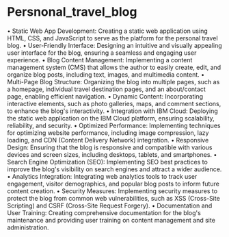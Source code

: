 # Persnonal_travel_blog
•	Static Web App Development: Creating a static web application using HTML, CSS, and JavaScript to serve as the platform for the personal travel blog.
•	User-Friendly Interface: Designing an intuitive and visually appealing user interface for the blog, ensuring a seamless and engaging user experience.
•	Blog Content Management: Implementing a content management system (CMS) that allows the author to easily create, edit, and organize blog posts, including text, images, and multimedia content.
•	Multi-Page Blog Structure: Organizing the blog into multiple pages, such as a homepage, individual travel destination pages, and an about/contact page, enabling efficient navigation.
•	Dynamic Content: Incorporating interactive elements, such as photo galleries, maps, and comment sections, to enhance the blog's interactivity.
•	Integration with IBM Cloud: Deploying the static web application on the IBM Cloud platform, ensuring scalability, reliability, and security.
•	Optimized Performance: Implementing techniques for optimizing website performance, including image compression, lazy loading, and CDN (Content Delivery Network) integration.
•	Responsive Design: Ensuring that the blog is responsive and compatible with various devices and screen sizes, including desktops, tablets, and smartphones.
•	Search Engine Optimization (SEO): Implementing SEO best practices to improve the blog's visibility on search engines and attract a wider audience.
•	Analytics Integration: Integrating web analytics tools to track user engagement, visitor demographics, and popular blog posts to inform future content creation.
•	Security Measures: Implementing security measures to protect the blog from common web vulnerabilities, such as XSS (Cross-Site Scripting) and CSRF (Cross-Site Request Forgery).
•	Documentation and User Training: Creating comprehensive documentation for the blog's maintenance and providing user training on content management and site administration.
